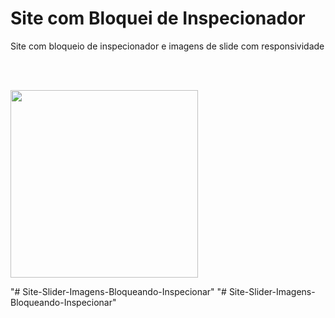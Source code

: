 ﻿# Site com Bloquei de Inspecionador



<p>
Site com bloqueio de inspecionador e imagens de slide com responsividade
</p>
<br/>
<br/>
<p>
	<img width="300" height="300" src="./Imagens/Exemplo-2.jpg"/>
</p>"# Site-Slider-Imagens-Bloqueando-Inspecionar" 
"# Site-Slider-Imagens-Bloqueando-Inspecionar" 

